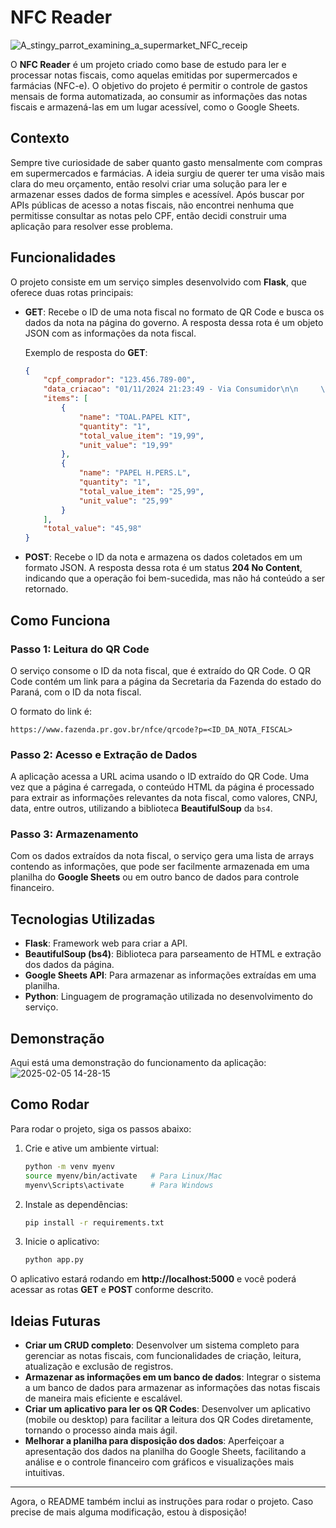 # NFC Reader
![A_stingy_parrot_examining_a_supermarket_NFC_receip](https://github.com/user-attachments/assets/d154c684-05f4-4f59-80fc-fc653f078fe0)

O **NFC Reader** é um projeto criado como base de estudo para ler e processar notas fiscais, como aquelas emitidas por supermercados e farmácias (NFC-e). O objetivo do projeto é permitir o controle de gastos mensais de forma automatizada, ao consumir as informações das notas fiscais e armazená-las em um lugar acessível, como o Google Sheets.

## Contexto

Sempre tive curiosidade de saber quanto gasto mensalmente com compras em supermercados e farmácias. A ideia surgiu de querer ter uma visão mais clara do meu orçamento, então resolvi criar uma solução para ler e armazenar esses dados de forma simples e acessível. Após buscar por APIs públicas de acesso a notas fiscais, não encontrei nenhuma que permitisse consultar as notas pelo CPF, então decidi construir uma aplicação para resolver esse problema.

## Funcionalidades

O projeto consiste em um serviço simples desenvolvido com **Flask**, que oferece duas rotas principais:

- **GET**: Recebe o ID de uma nota fiscal no formato de QR Code e busca os dados da nota na página do governo. A resposta dessa rota é um objeto JSON com as informações da nota fiscal.
  
  Exemplo de resposta do **GET**:
  ```json
  {
      "cpf_comprador": "123.456.789-00",
      "data_criacao": "01/11/2024 21:23:49 - Via Consumidor\n\n     \nProtocolo de Autorização: 141241695698525 01/11/2024 21:23:50\n     \nAmbiente de Produção - \nVersão XML: 4.00 - Versão XSLT: 2.03",
      "items": [
          {
              "name": "TOAL.PAPEL KIT",
              "quantity": "1",
              "total_value_item": "19,99",
              "unit_value": "19,99"
          },
          {
              "name": "PAPEL H.PERS.L",
              "quantity": "1",
              "total_value_item": "25,99",
              "unit_value": "25,99"
          }
      ],
      "total_value": "45,98"
  }
  ```

- **POST**: Recebe o ID da nota e armazena os dados coletados em um formato JSON. A resposta dessa rota é um status **204 No Content**, indicando que a operação foi bem-sucedida, mas não há conteúdo a ser retornado.

## Como Funciona

### Passo 1: Leitura do QR Code
O serviço consome o ID da nota fiscal, que é extraído do QR Code. O QR Code contém um link para a página da Secretaria da Fazenda do estado do Paraná, com o ID da nota fiscal.

O formato do link é:

```
https://www.fazenda.pr.gov.br/nfce/qrcode?p=<ID_DA_NOTA_FISCAL>
```

### Passo 2: Acesso e Extração de Dados
A aplicação acessa a URL acima usando o ID extraído do QR Code. Uma vez que a página é carregada, o conteúdo HTML da página é processado para extrair as informações relevantes da nota fiscal, como valores, CNPJ, data, entre outros, utilizando a biblioteca **BeautifulSoup** da `bs4`.

### Passo 3: Armazenamento
Com os dados extraídos da nota fiscal, o serviço gera uma lista de arrays contendo as informações, que pode ser facilmente armazenada em uma planilha do **Google Sheets** ou em outro banco de dados para controle financeiro.

## Tecnologias Utilizadas

- **Flask**: Framework web para criar a API.
- **BeautifulSoup (bs4)**: Biblioteca para parseamento de HTML e extração dos dados da página.
- **Google Sheets API**: Para armazenar as informações extraídas em uma planilha.
- **Python**: Linguagem de programação utilizada no desenvolvimento do serviço.

## Demonstração

Aqui está uma demonstração do funcionamento da aplicação:
![2025-02-05 14-28-15](https://github.com/user-attachments/assets/2cbe8df8-2ddd-4c32-9b52-c7326ba2e81c)



## Como Rodar

Para rodar o projeto, siga os passos abaixo:

1. Crie e ative um ambiente virtual:
   ```bash
   python -m venv myenv
   source myenv/bin/activate   # Para Linux/Mac
   myenv\Scripts\activate      # Para Windows
   ```

2. Instale as dependências:
   ```bash
   pip install -r requirements.txt
   ```

3. Inicie o aplicativo:
   ```bash
   python app.py
   ```

O aplicativo estará rodando em **http://localhost:5000** e você poderá acessar as rotas **GET** e **POST** conforme descrito.

## Ideias Futuras

- **Criar um CRUD completo**: Desenvolver um sistema completo para gerenciar as notas fiscais, com funcionalidades de criação, leitura, atualização e exclusão de registros.
- **Armazenar as informações em um banco de dados**: Integrar o sistema a um banco de dados para armazenar as informações das notas fiscais de maneira mais eficiente e escalável.
- **Criar um aplicativo para ler os QR Codes**: Desenvolver um aplicativo (mobile ou desktop) para facilitar a leitura dos QR Codes diretamente, tornando o processo ainda mais ágil.
- **Melhorar a planilha para disposição dos dados**: Aperfeiçoar a apresentação dos dados na planilha do Google Sheets, facilitando a análise e o controle financeiro com gráficos e visualizações mais intuitivas.

---

Agora, o README também inclui as instruções para rodar o projeto. Caso precise de mais alguma modificação, estou à disposição!
